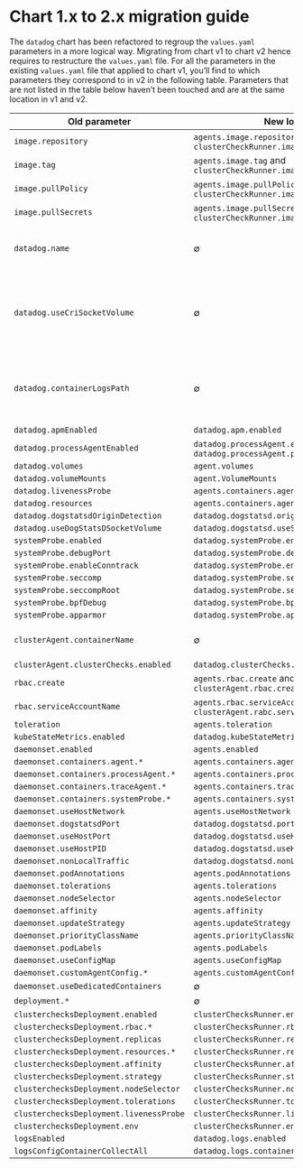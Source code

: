 # Chart 1.x to 2.x migration guide

The `datadog` chart has been refactored to regroup the `values.yaml` parameters in a more logical way.
Migrating from chart v1 to chart v2 hence requires to restructure the `values.yaml` file.
For all the parameters in the existing `values.yaml` file that applied to chart v1, you’ll
find to which parameters they correspond to in v2 in the following table.
Parameters that are not listed in the table below haven’t been touched and are at the same
location in v1 and v2.

| Old parameter                           | New location                                                                | comment                                                                                                                                                 |
| -------------                           | ------------                                                                | -------                                                                                                                                                 |
| `image.repository`                      | `agents.image.repository` and `clusterCheckRunner.image.repository`         |                                                                                                                                                         |
| `image.tag`                             | `agents.image.tag` and `clusterCheckRunner.image.tag`                |                                                                                                                                                         |
| `image.pullPolicy`                      | `agents.image.pullPolicy` and `clusterCheckRunner.image.pullPolicy`         |                                                                                                                                                         |
| `image.pullSecrets`                     | `agents.image.pullSecrets` and `clusterCheckRunner.image.pullSecrets`         |                                                                                                                                                         |
| `datadog.name`                          | ∅                                                                           | The name of the container inside the agent and cluster-agent pod isn’t configurable anymore                                                             |
| `datadog.useCriSocketVolume`            | ∅                                                                           | If `datadog.criSocketPath` is defined, the socket will be mounted inside the container without needing to set `datadog.useCriSocketVolume` in addition. |
| `datadog.containerLogsPath`             | ∅                                                                           | Not needed anymore because the chart automatically detects if the CRI is `docker` based on `criSocketPath` and mounts the path accordingly              |
| `datadog.apmEnabled`                    | `datadog.apm.enabled`                                                       |                                                                                                                                                         |
| `datadog.processAgentEnabled`           | `datadog.processAgent.enabled` and `datadog.processAgent.processCollection:true`                                       |                                                                                                                                                         |
| `datadog.volumes`                       | `agent.volumes`                                                             |                                                                                                                                                         |
| `datadog.volumeMounts`                  | `agent.VolumeMounts`                                                        |                                                                                                                                                         |
| `datadog.livenessProbe`                 | `agents.containers.agent.livenessProbe`                                     |                                                                                                                                                         |
| `datadog.resources`                     | `agents.containers.agent.resources`                                         |                                                                                                                                                         |
| `datadog.dogstatsdOriginDetection`      | `datadog.dogstatsd.originDetection`                                                         |                                                                                                                                                         |
| `datadog.useDogStatsDSocketVolume`      | `datadog.dogstatsd.useSocketVolume`                                                         |                                                                                                                                                         |
| `systemProbe.enabled`                   | `datadog.systemProbe.enabled`                                               |                                                                                                                                                         |
| `systemProbe.debugPort`                 | `datadog.systemProbe.debugPort`                                             |                                                                                                                                                         |
| `systemProbe.enableConntrack`           | `datadog.systemProbe.enableConntrack`                                       |                                                                                                                                                         |
| `systemProbe.seccomp`                   | `datadog.systemProbe.seccomp`                                               |                                                                                                                                                         |
| `systemProbe.seccompRoot`               | `datadog.systemProbe.seccompRoot`                                           |                                                                                                                                                         |
| `systemProbe.bpfDebug`                  | `datadog.systemProbe.bpfDebug`                                              |                                                                                                                                                         |
| `systemProbe.apparmor`                  | `datadog.systemProbe.apparmor`                                              |                                                                                                                                                         |
| `clusterAgent.containerName`            | ∅                                                                           | The name of the container inside the cluster agent pod isn’t configurable anymore                                                                       |
| `clusterAgent.clusterChecks.enabled`    | `datadog.clusterChecks.enabled`                                             |                                                                                                                                                         |
| `rbac.create`                           | `agents.rbac.create` and `clusterAgent.rbac.create`                         |                                                                                                                                                         |
| `rbac.serviceAccountName`               | `agents.rbac.serviceAccountName` and `clusterAgent.rabc.serviceAccountName` |                                                                                                                                                         |
| `toleration`                            | `agents.toleration`                                                         |                                                                                                                                                         |
| `kubeStateMetrics.enabled`              | `datadog.kubeStateMetricsEnabled`                                           |                                                                                                                                                         |
| `daemonset.enabled`                     | `agents.enabled`                                                            |                                                                                                                                                         |
| `daemonset.containers.agent.*`          | `agents.containers.agent.*`                                                 |                                                                                                                                                         |
| `daemonset.containers.processAgent.*`   | `agents.containers.processAgent.*`                                          |                                                                                                                                                         |
| `daemonset.containers.traceAgent.*`     | `agents.containers.traceAgent.*`                                            |                                                                                                                                                         |
| `daemonset.containers.systemProbe.*`    | `agents.containers.systemProbe.*`                                           |                                                                                                                                                         |
| `daemonset.useHostNetwork`              | `agents.useHostNetwork`                                                     |                                                                                                                                                         |
| `daemonset.dogstatsdPort`                 | `datadog.dogstatsd.port`                                                        |                                                                                                                                                         |
| `daemonset.useHostPort`                 | `datadog.dogstatsd.useHostPort`                                                        |                                                                                                                                                         |
| `daemonset.useHostPID`                  | `datadog.dogstatsd.useHostPID`                                                         |                                                                                                                                                         |
| `daemonset.nonLocalTraffic`              | `datadog.dogstatsd.nonLocalTraffic`                                                     |                                                                                                                                                         |
| `daemonset.podAnnotations`              | `agents.podAnnotations`                                                     |                                                                                                                                                         |
| `daemonset.tolerations`                 | `agents.tolerations`                                                        |                                                                                                                                                         |
| `daemonset.nodeSelector`                | `agents.nodeSelector`                                                       |                                                                                                                                                         |
| `daemonset.affinity`                    | `agents.affinity`                                                           |                                                                                                                                                         |
| `daemonset.updateStrategy`              | `agents.updateStrategy`                                                     |                                                                                                                                                         |
| `daemonset.priorityClassName`           | `agents.priorityClassName`                                                  |                                                                                                                                                         |
| `daemonset.podLabels`                   | `agents.podLabels`                                                          |                                                                                                                                                         |
| `daemonset.useConfigMap`                | `agents.useConfigMap`                                                       |                                                                                                                                                         |
| `daemonset.customAgentConfig.*`         | `agents.customAgentConfig.*`                                                |                                                                                                                                                         |
| `daemonset.useDedicatedContainers`      | ∅                                                                           |                                                                                                                                                         |
| `deployment.*`                          | ∅                                                                           |                                                                                                                                                         |
| `clusterchecksDeployment.enabled`       | `clusterChecksRunner.enabled`                                               |                                                                                                                                                         |
| `clusterchecksDeployment.rbac.*`        | `clusterChecksRunner.rbac.*`                                                |                                                                                                                                                         |
| `clusterchecksDeployment.replicas`      | `clusterChecksRunner.replicas`                                              |                                                                                                                                                         |
| `clusterchecksDeployment.resources.*`   | `clusterChecksRunner.resources.*`                                           |                                                                                                                                                         |
| `clusterchecksDeployment.affinity`      | `clusterChecksRunner.affinity`                                              |                                                                                                                                                         |
| `clusterchecksDeployment.strategy`      | `clusterChecksRunner.strategy`                                              |                                                                                                                                                         |
| `clusterchecksDeployment.nodeSelector`  | `clusterChecksRunner.nodeSelector`                                          |                                                                                                                                                         |
| `clusterchecksDeployment.tolerations`   | `clusterChecksRunner.tolerations`                                           |                                                                                                                                                         |
| `clusterchecksDeployment.livenessProbe` | `clusterChecksRunner.livenessProbe`                                         |                                                                                                                                                         |
| `clusterchecksDeployment.env`           | `clusterChecksRunner.env`                                                   |                                                                                                                                                         |
| `logsEnabled`                    | `datadog.logs.enabled`                                                       |                                                                                                                                                         |
| `logsConfigContainerCollectAll`                    | `datadog.logs.containerCollectAll`                                                       |                                                                                                                                                         |
